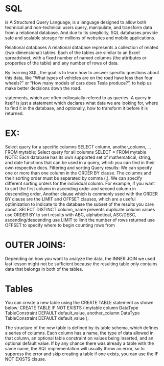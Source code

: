 # SQL
is A Structured Query Language, is a language designed to allow both technical and non-technical users query, manipulate, and transform data from a relational database. And due to its simplicity, SQL databases provide safe and scalable storage for millions of websites and mobile applications.


Relational databases
A relational database represents a collection of related (two-dimensional) tables. Each of the tables are similar to an Excel spreadsheet, with a fixed number of named columns (the attributes or properties of the table) and any number of rows of data.

By learning SQL, the goal is to learn how to answer specific questions about this data, like “What types of vehicles are on the road have less than four wheels?” or “How many models of cars does Tesla produce?”, to help us make better decisions down the road.

statements, which are often colloquially refered to as queries. A query in itself is just a statement which declares what data we are looking for, where to find it in the database, and optionally, how to transform it before it is returned.

# EX:

Select query for a specific columns SELECT column, another_column, … FROM mytable;
Select query for all columns SELECT * FROM mytable
NOTE:
Each database has its own supported set of mathematical, string, and date functions that can be used in a query, which you can find in their own respective docs.
Filtering and sorting Query results:
We can specify one or more than one column in the ORDER BY clause. The columns and their sorting order must be separated by comma (,). We can specify different sorting orders for the individual column. For example, if you want to sort the first column in ascending order and second column in descending order,
Another clause which is commonly used with the ORDER BY clause are the LIMIT and OFFSET clauses, which are a useful optimization to indicate to the database the subset of the results you care about.
SELECT DISTINCT column_name prevents duplicate column values
use ORDER BY to sort results with ABC, alphabetical, ASC/DESC, ascending/descending
use LIMIT to limit the number of rows returned
use OFFSET to specify where to begin counting rows from


# OUTER JOINS:
Depending on how you want to analyze the data, the INNER JOIN we used last lesson might not be sufficient because the resulting table only contains data that belongs in both of the tables.



# Tables
You can create a new table using the CREATE TABLE statement as shown below:
CREATE TABLE IF NOT EXISTS
( mytable column DataType TableConstraint DEFAULT default_value, another_column DataType TableConstraint DEFAULT default_value );

The structure of the new table is defined by its table schema, which defines a series of columns. Each column has a name, the type of data allowed in that column, an optional table constraint on values being inserted, and an optional default value. If by any chance there was already a table with the same name, the SQL implementation will usually throw an error, so to suppress the error and skip creating a table if one exists, you can use the IF NOT EXISTS clause.

